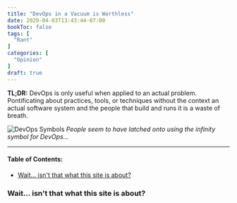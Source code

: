 ```yaml
---
title: "DevOps in a Vacuum is Worthless"
date: 2020-04-03T13:43:44-07:00
bookToc: false
tags: [
  "Rant"
]
categories: [
  "Opinion"
]
draft: true
---
```


**TL;DR:** DevOps is only useful when applied to an actual problem. Pontificating about practices, tools, or techniques without the context an actual software system and the people that build and runs it is a waste of breath. 

![DevOps Symbols](/static/images/devops-symbols.png)
*People seem to have latched onto using the infinity symbol for DevOps...*

<!--more--> 

---

#### Table of Contents:
- [Wait... isn't that what this site is about?](#wait-isnt-that-what-this-site-is-about)

### Wait... isn't that what this site is about?



